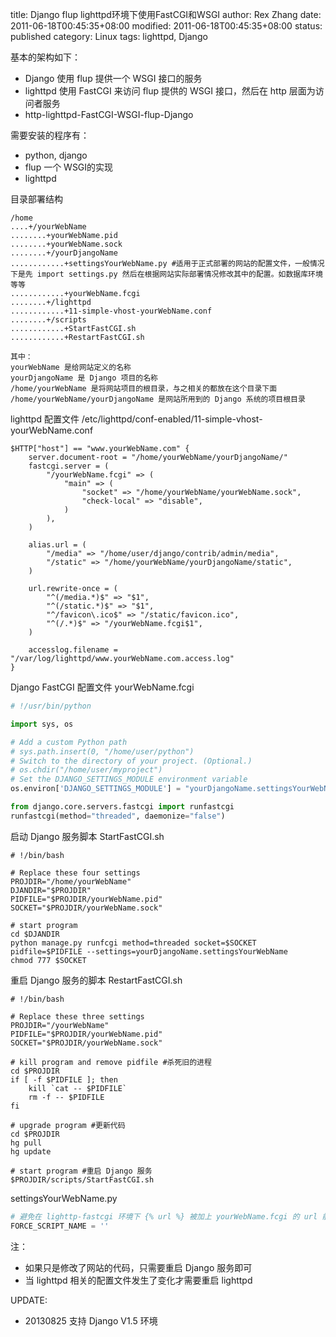 title: Django flup lighttpd环境下使用FastCGI和WSGI
author: Rex Zhang
date: 2011-06-18T00:45:35+08:00
modified: 2011-06-18T00:45:35+08:00
status: published
category: Linux
tags: lighttpd, Django

基本的架构如下：

* Django 使用 flup 提供一个 WSGI 接口的服务
* lighttpd 使用 FastCGI 来访问 flup 提供的 WSGI 接口，然后在 http 层面为访问者服务
* http-lighttpd-FastCGI-WSGI-flup-Django

需要安装的程序有：

* python, django
* flup 一个 WSGI的实现
* lighttpd

目录部署结构

```text
/home
....+/yourWebName
........+yourWebName.pid
........+yourWebName.sock
........+/yourDjangoName
............+settingsYourWebName.py #适用于正式部署的网站的配置文件，一般情况下是先 import settings.py 然后在根据网站实际部署情况修改其中的配置。如数据库环境等等
............+yourWebName.fcgi
........+/lighttpd
............+11-simple-vhost-yourWebName.conf
........+/scripts
............+StartFastCGI.sh
............+RestartFastCGI.sh

其中：
yourWebName 是给网站定义的名称
yourDjangoName 是 Django 项目的名称
/home/yourWebName 是将网站项目的根目录，与之相关的都放在这个目录下面
/home/yourWebName/yourDjangoName 是网站所用到的 Django 系统的项目根目录
```

lighttpd 配置文件 /etc/lighttpd/conf-enabled/11-simple-vhost-yourWebName.conf

```text
$HTTP["host"] == "www.yourWebName.com" {
    server.document-root = "/home/yourWebName/yourDjangoName/"
    fastcgi.server = (
        "/yourWebName.fcgi" => (
            "main" => (
                "socket" => "/home/yourWebName/yourWebName.sock",
                "check-local" => "disable",
            )
        ),
    )

    alias.url = (
        "/media" => "/home/user/django/contrib/admin/media",
        "/static" => "/home/yourWebName/yourDjangoName/static",
    )

    url.rewrite-once = (
        "^(/media.*)$" => "$1",
        "^(/static.*)$" => "$1",
        "^/favicon\.ico$" => "/static/favicon.ico",
        "^(/.*)$" => "/yourWebName.fcgi$1",
    )

    accesslog.filename = "/var/log/lighttpd/www.yourWebName.com.access.log"
}
```

Django FastCGI 配置文件 yourWebName.fcgi

```python
# !/usr/bin/python

import sys, os

# Add a custom Python path
# sys.path.insert(0, "/home/user/python")
# Switch to the directory of your project. (Optional.)
# os.chdir("/home/user/myproject")
# Set the DJANGO_SETTINGS_MODULE environment variable
os.environ['DJANGO_SETTINGS_MODULE'] = "yourDjangoName.settingsYourWebName"

from django.core.servers.fastcgi import runfastcgi
runfastcgi(method="threaded", daemonize="false")
```

启动 Django 服务脚本 StartFastCGI.sh

```shell
# !/bin/bash

# Replace these four settings
PROJDIR="/home/yourWebName"
DJANDIR="$PROJDIR"
PIDFILE="$PROJDIR/yourWebName.pid"
SOCKET="$PROJDIR/yourWebName.sock"

# start program
cd $DJANDIR
python manage.py runfcgi method=threaded socket=$SOCKET pidfile=$PIDFILE --settings=yourDjangoName.settingsYourWebName
chmod 777 $SOCKET
```

重启 Django 服务的脚本 RestartFastCGI.sh

```shell
# !/bin/bash

# Replace these three settings
PROJDIR="/yourWebName"
PIDFILE="$PROJDIR/yourWebName.pid"
SOCKET="$PROJDIR/yourWebName.sock"

# kill program and remove pidfile #杀死旧的进程
cd $PROJDIR
if [ -f $PIDFILE ]; then
    kill `cat -- $PIDFILE`
    rm -f -- $PIDFILE
fi

# upgrade program #更新代码
cd $PROJDIR
hg pull
hg update

# start program #重启 Django 服务
$PROJDIR/scripts/StartFastCGI.sh
```

settingsYourWebName.py

```python
# 避免在 lighttp-fastcgi 环境下 {% url %} 被加上 yourWebName.fcgi 的 url 前缀
FORCE_SCRIPT_NAME = ''
```

注：

* 如果只是修改了网站的代码，只需要重启 Django 服务即可
* 当 lighttpd 相关的配置文件发生了变化才需要重启 lighttpd

UPDATE:

* 20130825 支持 Django V1.5 环境
